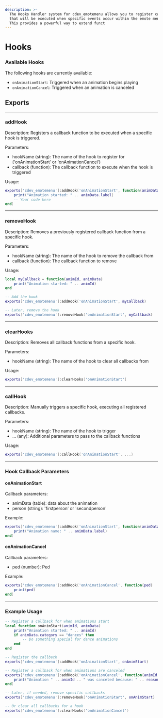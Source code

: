 ```yaml
---
description: >-
  The Hooks Handler system for cdev_emotemenu allows you to register callbacks
  that will be executed when specific events occur within the emote menu system.
  This provides a powerful way to extend funct
---
```


# Hooks

### Available Hooks

The following hooks are currently available:

* `onAnimationStart`: Triggered when an animation begins playing
* `onAnimationCancel`: Triggered when an animation is canceled

## Exports

***

### addHook

Description: Registers a callback function to be executed when a specific hook is triggered.

Parameters:

* hookName (string): The name of the hook to register for ('onAnimationStart' or 'onAnimationCancel')
* callback (function): The callback function to execute when the hook is triggered

Usage:

```lua
exports['cdev_emotemenu']:addHook('onAnimationStart', function(animData, person)
    print("Animation started: " .. animData.label)
    -- Your code here
end)
```

***

### removeHook

Description: Removes a previously registered callback function from a specific hook.

Parameters:

* hookName (string): The name of the hook to remove the callback from
* callback (function): The callback function to remove

Usage:

```lua
local myCallback = function(animId, animData)
    print("Animation started: " .. animId)
end

-- Add the hook
exports['cdev_emotemenu']:addHook('onAnimationStart', myCallback)

-- Later, remove the hook
exports['cdev_emotemenu']:removeHook('onAnimationStart', myCallback)
```

***

### clearHooks

Description: Removes all callback functions from a specific hook.

Parameters:

* hookName (string): The name of the hook to clear all callbacks from

Usage:

```lua
exports['cdev_emotemenu']:clearHooks('onAnimationStart')
```

***

### callHook

Description: Manually triggers a specific hook, executing all registered callbacks.

Parameters:

* hookName (string): The name of the hook to trigger
* ... (any): Additional parameters to pass to the callback functions

Usage:

```lua
exports['cdev_emotemenu']:callHook('onAnimationStart', ...)
```

***

### Hook Callback Parameters

#### onAnimationStart

Callback parameters:

* animData (table): data about the animation
* person (string): 'firstperson' or 'secondperson'

Example:

```lua
exports['cdev_emotemenu']:addHook('onAnimationStart', function(animData, person)
    print("Animation name: " .. animData.label)
end)
```

#### onAnimationCancel

Callback parameters:

* ped (number): Ped

Example:

```lua
exports['cdev_emotemenu']:addHook('onAnimationCancel', function(ped)
    print(ped)
end)
```

***

### Example Usage

```lua
-- Register a callback for when animations start
local function onAnimStart(animId, animData)
    print("Animation started: " .. animId)
    if animData.category == "dances" then
        -- Do something special for dance animations
    end
end

-- Register the callback
exports['cdev_emotemenu']:addHook('onAnimationStart', onAnimStart)

-- Register a callback for when animations are canceled
exports['cdev_emotemenu']:addHook('onAnimationCancel', function(animId, reason)
    print("Animation " .. animId .. " was canceled because: " .. reason)
end)

-- Later, if needed, remove specific callbacks
exports['cdev_emotemenu']:removeHook('onAnimationStart', onAnimStart)

-- Or clear all callbacks for a hook
exports['cdev_emotemenu']:clearHooks('onAnimationCancel')
```
